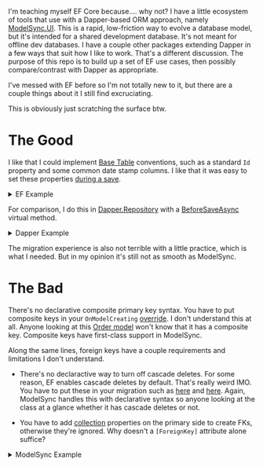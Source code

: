 I'm teaching myself EF Core because.... why not? I have a little ecosystem of tools that use with a Dapper-based ORM approach, namely [ModelSync.UI](https://github.com/adamfoneil/ModelSync.UI). This is a rapid, low-friction way to evolve a database model, but it's intended for a shared development database. It's not meant for offline dev databases. I have a couple other packages extending Dapper in a few ways that suit how I like to work. That's a different discussion. The purpose of this repo is to build up a set of EF use cases, then possibly compare/contrast with Dapper as appropriate.

I've messed with EF before so I'm not totally new to it, but there are a couple things about it I still find excruciating.

This is obviously just scratching the surface btw.

# The Good
I like that I could implement [Base Table](https://github.com/adamfoneil/LearnEF/blob/master/LearnEF.Database/Conventions/BaseTable.cs) conventions, such as a standard `Id` property and some common date stamp columns. I like that it was easy to set these properties [during a save](https://github.com/adamfoneil/LearnEF/blob/master/LearnEF/OrdersContext.cs#L28-L32).

<details>
  <summary>EF Example</summary>
  
  ```csharp
public override async Task<int> SaveChangesAsync(CancellationToken cancellationToken = default)
{
    foreach (var row in ChangeTracker.Entries<BaseTable>())
    {
        if (row.Entity.Id == 0) row.Entity.DateCreated = DateTime.Now;
        if (row.Entity.Id != 0) row.Entity.DateModified = DateTime.Now;
    }

    return await base.SaveChangesAsync(cancellationToken);
}
```
</details>

For comparison, I do this in [Dapper.Repository](https://github.com/adamfoneil/Dapper.Repository) with a [BeforeSaveAsync](https://github.com/adamfoneil/Dapper.Repository/blob/master/Dapper.Repository/Repository_virtuals.cs#L57) virtual method.

<details>
   <summary>Dapper Example</summary>
   
   ```csharp
   protected override async Task BeforeSaveAsync(IDbConnection connection, SaveAction action, TModel model, IDbTransaction txn = null)
  {
      switch (action)
      {
          case SaveAction.Insert:
              model.CreatedBy = Context.User.UserName;
              model.DateCreated = Context.User.LocalTime;
              break;

          case SaveAction.Update:
              model.ModifiedBy = Context.User.UserName;
              model.DateModified = Context.User.LocalTime;
              break;
      }

      await Task.CompletedTask;
  }
  ```
</details>

The migration experience is also not terrible with a little practice, which is what I needed. But in my opinion it's still not as smooth as ModelSync.

# The Bad
There's no declarative composite primary key syntax. You have to put composite keys in your `OnModelCreating` [override](https://github.com/adamfoneil/LearnEF/blob/master/LearnEF/OrdersContext.cs#L19). I don't understand this at all. Anyone looking at this [Order model](https://github.com/adamfoneil/LearnEF/blob/master/LearnEF.Database/Order.cs) won't know that it has a composite key. Composite keys have first-class support in ModelSync.

Along the same lines, foreign keys have a couple requirements and limitations I don't understand.

- There's no declaractive way to turn off cascade deletes. For some reason, EF enables cascade deletes by default. That's really weird IMO. You have to put these in your migration such as [here](https://github.com/adamfoneil/LearnEF/blob/master/LearnEF/Migrations/20220904174720_OrderTable.cs#L39) and [here](https://github.com/adamfoneil/LearnEF/blob/master/LearnEF/Migrations/20220904174720_OrderTable.cs#L45). Again, ModelSync handles this with declarative syntax so anyone looking at the class at a glance whether it has cascade deletes or not.

- You have to add [collection](https://github.com/adamfoneil/LearnEF/blob/master/LearnEF.Database/Customer.cs#L12) properties on the primary side to create FKs, otherwise they're ignored. Why doesn't a `[ForeignKey]` attribute alone suffice?

<details>
  <summary>ModelSync Example</summary>
  
```csharp
public class Order : BaseTable
{
    [Key]
    [References(typeof(Customer), CascadeDelete = false)]
    public int CustomerId { get; set; }

    [Key]
    [References(typeof(Product), CascadeDelete = false)]
    public int ProductId { get; set; }

    public int Quantity { get; set; }

    [Column(TypeName = "money")]
    public decimal UnitPrice { get; set; }

    public decimal ExtPrice => Quantity * UnitPrice;
}
```
ModelSync has no trouble seeing this as
```sql
CREATE TABLE [dbo].[Order] (
    [Id] int identity(1,1)  NOT NULL,
    [CustomerId] int   NOT NULL,
    [ProductId] int   NOT NULL,
    [Quantity] int   NOT NULL,
    [UnitPrice] money   NOT NULL,
    [DateCreated] datetime   NOT NULL,
    [DateModified] datetime   NULL,
    CONSTRAINT [PK_Order] PRIMARY KEY ([CustomerId] ASC, [ProductId] ASC),
    CONSTRAINT [U_Order_Id] UNIQUE ([Id] ASC)
)

GO

ALTER TABLE [dbo].[Order] ADD CONSTRAINT [FK_Order_CustomerId] FOREIGN KEY ([CustomerId]) REFERENCES [dbo].[Customer] ([Id])

GO

ALTER TABLE [dbo].[Order] ADD CONSTRAINT [FK_Order_ProductId] FOREIGN KEY ([ProductId]) REFERENCES [dbo].[Product] ([Id])
```
</details>


